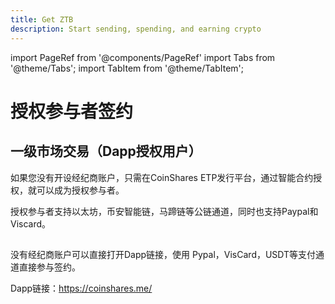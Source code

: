```yaml
---
title: Get ZTB
description: Start sending, spending, and earning crypto
---
```


import PageRef from '@components/PageRef'
import Tabs from '@theme/Tabs';
import TabItem from '@theme/TabItem';

# 授权参与者签约

## 一级市场交易（Dapp授权用户）

如果您没有开设经纪商账户，只需在CoinShares ETP发行平台，通过智能合约授权，就可以成为授权参与者。

授权参与者支持以太坊，币安智能链，马蹄链等公链通道，同时也支持Paypal和 Viscard。

## 

没有经纪商账户可以直接打开Dapp链接，使用 Pypal，VisCard，USDT等支付通道直接参与签约。 

Dapp链接：https://coinshares.me/

